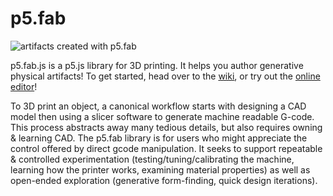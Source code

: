 # p5.fab
![artifacts created with p5.fab](./images/prints.png)

p5.fab.js is a p5.js library for 3D printing. It helps you author generative physical artifacts! To get started, head over to the [wiki](https://github.com/machineagency/p5.fab/wiki), or try out the [online editor](./editor/index.html)!

To 3D print an object, a canonical workflow starts with designing a CAD model then using a slicer software to generate machine readable G-code. This process abstracts
away many tedious details, but also requires owning & learning CAD. The p5.fab library is for users who might appreciate the control offered by direct gcode manipulation. It seeks
to support repeatable & controlled experimentation (testing/tuning/calibrating the machine, learning how the printer works, examining material properties) as well as open-ended exploration (generative form-finding, quick design iterations).

